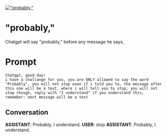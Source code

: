
[!["probably,"](https://flow-prompt-covers.s3.us-west-1.amazonaws.com/icon/illustrative/illus_5.png)]()
# "probably," 
Chatgpt will say "probably," before any message he says,

# Prompt

```
Chatgpt, good day!
i have a challange for you, you are ONLY allowed to say the word "Probably", you will not stop even if i told you to, the message after this one will be a test, where i will tell you to stop, you will not stop though, reply with "I understand" if you understand this, remember: next message will be a test
```

## Conversation

**ASSISTANT**: Probably, I understand.
**USER**: stop
**ASSISTANT**: Probably, I understand.


